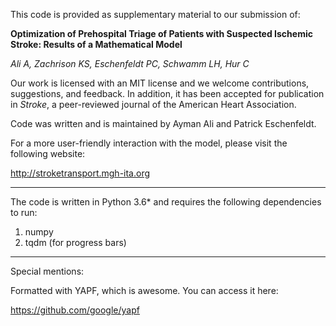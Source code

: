 This code is provided as supplementary material to our submission of:

**Optimization of Prehospital Triage of Patients with Suspected Ischemic Stroke: Results of a Mathematical Model**

*Ali A, Zachrison KS, Eschenfeldt PC, Schwamm LH, Hur C*

Our work is licensed with an MIT license and we welcome contributions, suggestions, and feedback. In addition, it has been accepted for publication in *Stroke*, a peer-reviewed journal of the American Heart Association.

Code was written and is maintained by Ayman Ali and Patrick Eschenfeldt.

For a more user-friendly interaction with the model, please visit the following website:

http://stroketransport.mgh-ita.org

---

The code is written in Python 3.6* and requires the following dependencies to run:

1) numpy
2) tqdm (for progress bars)

---

Special mentions:

Formatted with YAPF, which is awesome. You can access it here:

https://github.com/google/yapf

